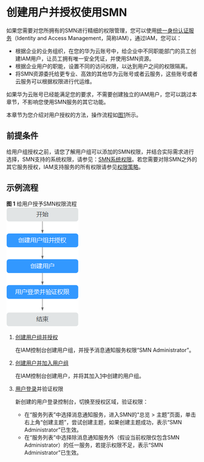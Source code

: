 # 创建用户并授权使用SMN<a name="smn_ug_0037"></a>

如果您需要对您所拥有的SMN进行精细的权限管理，您可以使用[统一身份认证服务](https://support.huaweicloud.com/productdesc-iam/iam_01_0026.html)（Identity and Access Management，简称IAM），通过IAM，您可以：

-   根据企业的业务组织，在您的华为云账号中，给企业中不同职能部门的员工创建IAM用户，让员工拥有唯一安全凭证，并使用SMN资源。
-   根据企业用户的职能，设置不同的访问权限，以达到用户之间的权限隔离。
-   将SMN资源委托给更专业、高效的其他华为云账号或者云服务，这些账号或者云服务可以根据权限进行代运维。

如果华为云账号已经能满足您的要求，不需要创建独立的IAM用户，您可以跳过本章节，不影响您使用SMN服务的其它功能。

本章节为您介绍对用户授权的方法，操作流程如[图1](#zh-cn_topic_0173533526_zh-cn_topic_0173481716_zh-cn_topic_0172268189_fig12481104618719)所示。

## 前提条件<a name="section20587194155113"></a>

给用户组授权之前，请您了解用户组可以添加的SMN权限，并结合实际需求进行选择，SMN支持的系统权限，请参见：[SMN系统权限](https://support.huaweicloud.com/productdesc-smn/smn_ug_0034.html)。若您需要对除SMN之外的其它服务授权，IAM支持服务的所有权限请参见[权限策略](https://support.huaweicloud.com/permissions/policy_list.html?product=smn)。

## 示例流程<a name="section18871644175411"></a>

**图 1**  给用户授予SMN权限流程<a name="zh-cn_topic_0173533526_zh-cn_topic_0173481716_zh-cn_topic_0172268189_fig12481104618719"></a>  
![](figures/给用户授予SMN权限流程.png "给用户授予SMN权限流程")

1.  <a name="zh-cn_topic_0173533526_zh-cn_topic_0173481716_zh-cn_topic_0172268189_li10269636890"></a>[创建用户组并授权](https://support.huaweicloud.com/usermanual-iam/iam_03_0001.html)

    在IAM控制台创建用户组，并授予消息通知服务权限“SMN Administrator”。

2.  [创建用户并加入用户组](https://support.huaweicloud.com/usermanual-iam/iam_02_0001.html)

    在IAM控制台创建用户，并将其加入[1](#zh-cn_topic_0173533526_zh-cn_topic_0173481716_zh-cn_topic_0172268189_li10269636890)中创建的用户组。

3.  [用户登录](https://support.huaweicloud.com/usermanual-iam/iam_01_0552.html)并验证权限

    新创建的用户登录控制台，切换至授权区域，验证权限：

    -   在“服务列表”中选择消息通知服务，进入SMN的“总览 \> 主题”页面，单击右上角“创建主题”，尝试创建主题，如果创建主题成功，表示“SMN Administrator”已生效。
    -   在“服务列表”中选择除消息通知服务外（假设当前权限仅包含SMN Administrator）的任一服务，若提示权限不足，表示“SMN Administrator”已生效。


